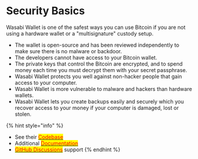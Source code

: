 # Security Basics

Wasabi Wallet is one of the safest ways you can use Bitcoin if you are not using a hardware wallet or a "multisignature" custody setup.

* The wallet is open-source and has been reviewed independently to make sure there is no malware or backdoor.&#x20;
* The developers cannot have access to your Bitcoin wallet.&#x20;
* The private keys that control the Bitcoin are encrypted, and to spend money each time you must decrypt them with your secret passphrase.&#x20;
* Wasabi Wallet protects you well against non-hacker people that gain access to your computer.
* Wasabi Wallet is more vulnerable to malware and hackers than hardware wallets.&#x20;
* Wasabi Wallet lets you create backups easily and securely which you recover access to your money if your computer is damaged, lost or stolen.

{% hint style="info" %}
* See their [<mark style="color:red;">Codebase</mark>](https://github.com/zkSNACKs/WalletWasabi/)<mark style="color:red;"></mark>
* Additional [<mark style="color:red;">Documentation</mark>](https://docs.wasabiwallet.io)<mark style="color:red;"></mark>
* [<mark style="color:red;">GitHub Discussions</mark>](https://github.com/zkSNACKs/WalletWasabi/discussions/categories/support) support
{% endhint %}
